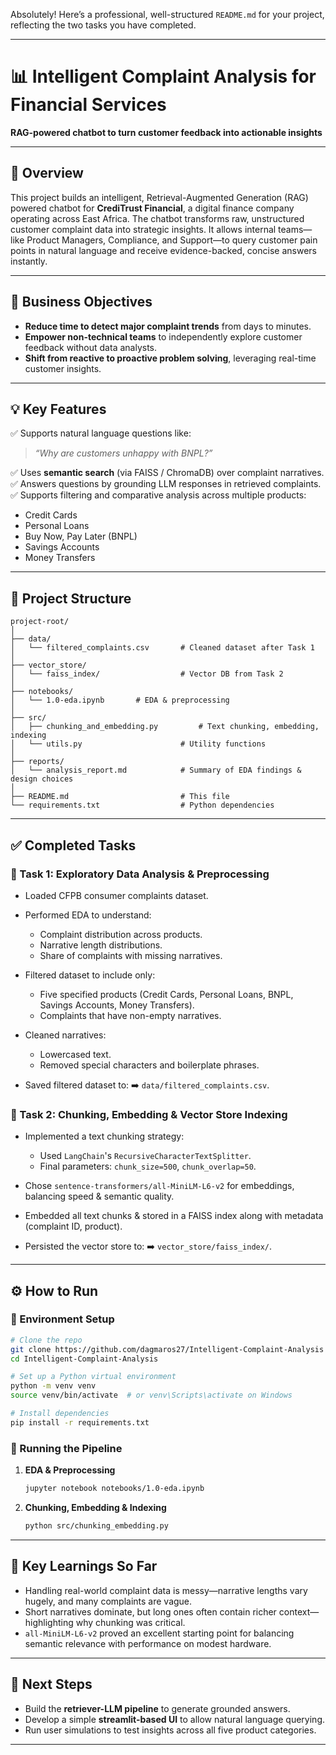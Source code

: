 Absolutely! Here’s a professional, well-structured `README.md` for your project, reflecting the two tasks you have completed.

---

# 📊 Intelligent Complaint Analysis for Financial Services

**RAG-powered chatbot to turn customer feedback into actionable insights**

---

## 🚀 Overview

This project builds an intelligent, Retrieval-Augmented Generation (RAG) powered chatbot for **CrediTrust Financial**, a digital finance company operating across East Africa. The chatbot transforms raw, unstructured customer complaint data into strategic insights. It allows internal teams—like Product Managers, Compliance, and Support—to query customer pain points in natural language and receive evidence-backed, concise answers instantly.

---

## 🎯 Business Objectives

- **Reduce time to detect major complaint trends** from days to minutes.
- **Empower non-technical teams** to independently explore customer feedback without data analysts.
- **Shift from reactive to proactive problem solving**, leveraging real-time customer insights.

---

## 💡 Key Features

✅ Supports natural language questions like:

> _“Why are customers unhappy with BNPL?”_

✅ Uses **semantic search** (via FAISS / ChromaDB) over complaint narratives.
✅ Answers questions by grounding LLM responses in retrieved complaints.
✅ Supports filtering and comparative analysis across multiple products:

- Credit Cards
- Personal Loans
- Buy Now, Pay Later (BNPL)
- Savings Accounts
- Money Transfers

---

## 📂 Project Structure

```
project-root/
│
├── data/
│   └── filtered_complaints.csv       # Cleaned dataset after Task 1
│
├── vector_store/
│   └── faiss_index/                  # Vector DB from Task 2
│
├── notebooks/
│   └── 1.0-eda.ipynb       # EDA & preprocessing
│
├── src/
│   ├── chunking_and_embedding.py         # Text chunking, embedding, indexing
│   └── utils.py                      # Utility functions
│
├── reports/
│   └── analysis_report.md            # Summary of EDA findings & design choices
│
├── README.md                         # This file
└── requirements.txt                  # Python dependencies
```

---

## ✅ Completed Tasks

### 📝 Task 1: Exploratory Data Analysis & Preprocessing

- Loaded CFPB consumer complaints dataset.
- Performed EDA to understand:

  - Complaint distribution across products.
  - Narrative length distributions.
  - Share of complaints with missing narratives.

- Filtered dataset to include only:

  - Five specified products (Credit Cards, Personal Loans, BNPL, Savings Accounts, Money Transfers).
  - Complaints that have non-empty narratives.

- Cleaned narratives:

  - Lowercased text.
  - Removed special characters and boilerplate phrases.

- Saved filtered dataset to:
  ➡️ `data/filtered_complaints.csv`.

### 🧩 Task 2: Chunking, Embedding & Vector Store Indexing

- Implemented a text chunking strategy:

  - Used `LangChain`'s `RecursiveCharacterTextSplitter`.
  - Final parameters: `chunk_size=500`, `chunk_overlap=50`.

- Chose `sentence-transformers/all-MiniLM-L6-v2` for embeddings, balancing speed & semantic quality.
- Embedded all text chunks & stored in a FAISS index along with metadata (complaint ID, product).
- Persisted the vector store to:
  ➡️ `vector_store/faiss_index/`.

---

## ⚙️ How to Run

### 🔧 Environment Setup

```bash
# Clone the repo
git clone https://github.com/dagmaros27/Intelligent-Complaint-Analysis
cd Intelligent-Complaint-Analysis

# Set up a Python virtual environment
python -m venv venv
source venv/bin/activate  # or venv\Scripts\activate on Windows

# Install dependencies
pip install -r requirements.txt
```

### 🚀 Running the Pipeline

1. **EDA & Preprocessing**

   ```bash
   jupyter notebook notebooks/1.0-eda.ipynb
   ```

2. **Chunking, Embedding & Indexing**

   ```bash
   python src/chunking_embedding.py
   ```

---

## 📝 Key Learnings So Far

- Handling real-world complaint data is messy—narrative lengths vary hugely, and many complaints are vague.
- Short narratives dominate, but long ones often contain richer context—highlighting why chunking was critical.
- `all-MiniLM-L6-v2` proved an excellent starting point for balancing semantic relevance with performance on modest hardware.

---

## 📌 Next Steps

- Build the **retriever-LLM pipeline** to generate grounded answers.
- Develop a simple **streamlit-based UI** to allow natural language querying.
- Run user simulations to test insights across all five product categories.

---
